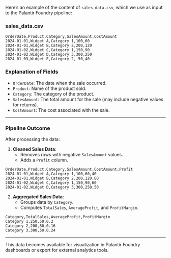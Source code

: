 Here’s an example of the content of `sales_data.csv`, which we use as input to the Palantir Foundry pipeline:

### **sales_data.csv**
```csv
OrderDate,Product,Category,SalesAmount,CostAmount
2024-01-01,Widget A,Category 1,100,60
2024-01-01,Widget B,Category 2,200,120
2024-01-02,Widget C,Category 1,150,90
2024-01-02,Widget D,Category 3,300,250
2024-01-03,Widget E,Category 2,-50,40
```

### **Explanation of Fields**
- `OrderDate`: The date when the sale occurred.
- `Product`: Name of the product sold.
- `Category`: The category of the product.
- `SalesAmount`: The total amount for the sale (may include negative values for returns).
- `CostAmount`: The cost associated with the sale.

---

### **Pipeline Outcome**

After processing the data:
1. **Cleaned Sales Data**:
   - Removes rows with negative `SalesAmount` values.
   - Adds a `Profit` column.

```csv
OrderDate,Product,Category,SalesAmount,CostAmount,Profit
2024-01-01,Widget A,Category 1,100,60,40
2024-01-01,Widget B,Category 2,200,120,80
2024-01-02,Widget C,Category 1,150,90,60
2024-01-02,Widget D,Category 3,300,250,50
```

2. **Aggregated Sales Data**:
   - Groups data by `Category`.
   - Computes `TotalSales`, `AverageProfit`, and `ProfitMargin`.

```csv
Category,TotalSales,AverageProfit,ProfitMargin
Category 1,250,50,0.2
Category 2,200,80,0.16
Category 3,300,50,0.24
```

---

This data becomes available for visualization in Palantir Foundry dashboards or export for external analytics tools.
